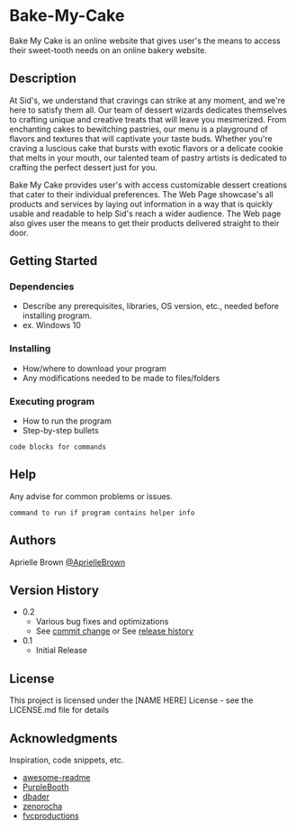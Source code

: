 # Bake-My-Cake

Bake My Cake is an online website that gives user's the means to access their sweet-tooth needs on an online bakery website.

## Description

At Sid's, we understand that cravings can strike at any moment, and we're here to satisfy them all. Our team of dessert wizards dedicates themselves to crafting unique and creative treats that will leave you mesmerized. From enchanting cakes to bewitching pastries, our menu is a playground of flavors and textures that will captivate your taste buds.  Whether you're craving a luscious cake that bursts with exotic flavors or a delicate cookie that melts in your mouth, our talented team of pastry artists is dedicated to crafting the perfect dessert just for you.

Bake My Cake provides user's with access customizable dessert creations that cater to their individual preferences. The Web Page showcase's all products and services by laying out information in a way that is quickly usable and readable to help Sid's reach a wider audience. The Web page also gives user the means to get their products delivered  straight to their door. 

## Getting Started

### Dependencies

* Describe any prerequisites, libraries, OS version, etc., needed before installing program.
* ex. Windows 10

### Installing

* How/where to download your program
* Any modifications needed to be made to files/folders

### Executing program

* How to run the program
* Step-by-step bullets
```
code blocks for commands
```

## Help

Any advise for common problems or issues.
```
command to run if program contains helper info
```

## Authors

Aprielle Brown
[@AprielleBrown](https://www.linkedin.com/in/aprielle-brown-53b52a67/)

## Version History

* 0.2
    * Various bug fixes and optimizations
    * See [commit change]() or See [release history]()
* 0.1
    * Initial Release

## License

This project is licensed under the [NAME HERE] License - see the LICENSE.md file for details

## Acknowledgments

Inspiration, code snippets, etc.
* [awesome-readme](https://github.com/matiassingers/awesome-readme)
* [PurpleBooth](https://gist.github.com/PurpleBooth/109311bb0361f32d87a2)
* [dbader](https://github.com/dbader/readme-template)
* [zenorocha](https://gist.github.com/zenorocha/4526327)
* [fvcproductions](https://gist.github.com/fvcproductions/1bfc2d4aecb01a834b46)
